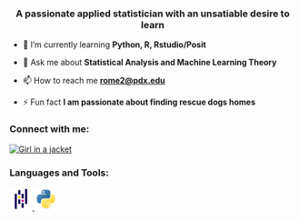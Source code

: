 <h3 align="center">A passionate applied statistician with an unsatiable desire to learn</h3>

- 🌱 I’m currently learning **Python, R, Rstudio/Posit**

- 💬 Ask me about **Statistical Analysis and Machine Learning Theory**

- 📫 How to reach me **rome2@pdx.edu**

- ⚡ Fun fact **I am passionate about finding rescue dogs homes**

<h3 align="left">Connect with me:</h3>
<p align="left">
<a href="https://9travart9.github.io/" target="_blank"><img src="fa-globe" alt="Girl in a jacket" style="width:500px;height:600px;">

</a>
</p>

<h3 align="left">Languages and Tools:</h3>
<p align="left"> <a href="https://pandas.pydata.org/" target="_blank" rel="noreferrer"> <img src="https://raw.githubusercontent.com/devicons/devicon/2ae2a900d2f041da66e950e4d48052658d850630/icons/pandas/pandas-original.svg" alt="pandas" width="40" height="40"/> </a> <a href="https://www.python.org" target="_blank" rel="noreferrer"> <img src="https://raw.githubusercontent.com/devicons/devicon/master/icons/python/python-original.svg" alt="python" width="40" height="40"/>
</a> </p>

